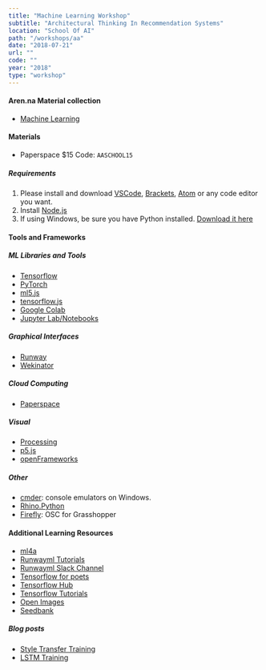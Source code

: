 ```yaml
---
title: "Machine Learning Workshop"
subtitle: "Architectural Thinking In Recommendation Systems"
location: "School Of AI"
path: "/workshops/aa"
date: "2018-07-21"
url: ""
code: ""
year: "2018"
type: "workshop"
---
```

#### Aren.na Material collection

- [Machine Learning](https://www.are.na/pato-nv/machinelearning-02)

#### Materials

- Paperspace $15 Code: `AASCHOOL15`

##### Requirements

1. Please install and download
[VSCode](https://code.visualstudio.com/), [Brackets](http://brackets.io/), [Atom](https://atom.io/) or any code editor you want.
2. Install [Node.js](https://nodejs.org/en/download/)
3. If using Windows, be sure you have Python installed. [Download it here](https://www.python.org/)


#### Tools and Frameworks

##### ML Libraries and Tools
- [Tensorflow](http://tensorflow.org/)
- [PyTorch](https://pytorch.org/)
- [ml5.js](https://ml5js.org/)
- [tensorflow.js](https://js.tensorflow.org/)
- [Google Colab](https://colab.research.google.com/notebooks/welcome.ipynb#recent=true)
- [Jupyter Lab/Notebooks](https://github.com/jupyterlab/jupyterlab)

##### Graphical Interfaces
- [Runway](https://runwayml.com/)
- [Wekinator](http://www.wekinator.org/)

##### Cloud Computing
 - [Paperspace](https://www.paperspace.com/)

##### Visual
 - [Processing](https://processing.org/)
 - [p5.js](https://p5js.org/)
 - [openFrameworks](https://openframeworks.cc/)

##### Other
 - [cmder](http://cmder.net/): console emulators on Windows. 
 - [Rhino.Python](https://developer.rhino3d.com/guides/rhinopython/what-is-rhinopython/)
 - [Firefly](https://rhino.github.io/components/firefly/oSCListener.html): OSC for Grasshopper  

#### Additional Learning Resources

- [ml4a](https://ml4a.github.io/)
- [Runwayml Tutorials](https://runwayml.com/tutorials/)
- [Runwayml Slack Channel](https://runwayml.slack.com)
- [Tensorflow for poets](https://codelabs.developers.google.com/codelabs/tensorflow-for-poets/)
- [Tensorflow Hub](https://github.com/tensorflow/hub)
- [Tensorflow Tutorials](https://www.tensorflow.org/tutorials/)
- [Open Images](https://storage.googleapis.com/openimages/web/index.html)
- [Seedbank](https://tools.google.com/seedbank/)

##### Blog posts

- [Style Transfer Training](https://blog.paperspace.com/creating-your-own-style-transfer-mirror/)
- [LSTM Training](https://blog.paperspace.com/training-an-lstm-and-using-the-model-in-ml5-js/)